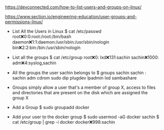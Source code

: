 https://devconnected.com/how-to-list-users-and-groups-on-linux/

https://www.section.io/engineering-education/user-groups-and-permissions-linux/

- List All the Users in Linux
    $ cat /etc/passwd
    root:x:0:0:root:/root:/bin/bash
    daemon:x:1:1:daemon:/usr/sbin:/usr/sbin/nologin
    bin:x:2:2:bin:/bin:/usr/sbin/nologin

- List all the groups 
    $ cat /etc/group
    root:x:0:
    lxd:x:131:sachin
    sachin:x:1000:
    adm:x:4:syslog,sachin

- All the groups the user sachin belongs to
    $ groups sachin
    sachin : sachin adm cdrom sudo dip plugdev lpadmin lxd sambashare

- Groups simply allow a user that's a member of group X, access to files and directories that are present on the disk which are assigned the group X

- Add a Group 
    $ sudo groupadd docker

- Add your user to the docker group
    $ sudo usermod -aG docker sachin
    $ cat /etc/group | grep -i docker
    docker:x:998:sachin

 